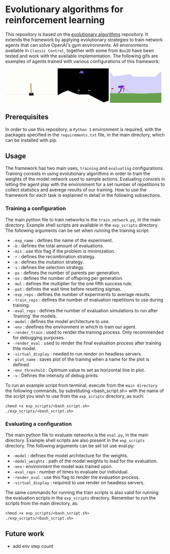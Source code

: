 # Evolutionary algorithms for reinforcement learning

This repository is based on the <a href="https://github.com/OhGreat/evolutionary_algorithms">evolutionary algorithms</a> repository. It extends the framework by applying evolutionary strategies to train network agents that can solve OpenAI's gym environments. All environments available in `Classic Control`, together with some from `Box2D` have been tested and work with the available implementation. The following gifs are examples of agents trained with various configurations of this framework:

<p float="left">
  <img src="https://github.com/OhGreat/es_for_rl_experimentation/blob/main/readme_aux/cartpole_c.gif" width="32%" />
  <img src="https://github.com/OhGreat/es_for_rl_experimentation/blob/main/readme_aux/lunar_lander_c.gif" width="32%" /> 
  <img src="https://github.com/OhGreat/es_for_rl_experimentation/blob/main/readme_aux/walker_c.gif" width="32%" />
</p>

## Prerequisites

In order to use this repository, a `Python 3` environment is required, with the packages specified in the `requirements.txt` file, in the main directory, which can be installed with pip.  

## Usage

The framework has two main uses, `training` and `evaluating` configurations. Training consists in using evolutionary algorithms in order to train the weights of the model network used to sample actions. Evaluating consists in letting the agent play with the environment for a set number of repetitions to collect statistics and averege results of our training.  How to use the framework for each task is explained in detail in the following subsections.

### Training a configuration

The main python file to train networks is the `train_network.py`, in the main directory. Example shell scripts are available in the `exp_scripts` directory. The following arguments can be set when running the training script: 
- `-exp_name` : defines the name of the experiment.
- `-b` : defines the total amount of evaluations.
- `-min` : use this flag if the problem is minimization.
- `-r` : defines the recombination strategy.
- `-m` : defines the mutation strategy.
- `-s` : defines the selection strategy.
- `-ps` : defines the number of parents per generation.
- `-os` : defines the number of offspring per generation.
- `-mul` : defines the multiplier for the one fifth success rule.
- `-pat` : defines the wait time before resetting sigmas.
- `-exp_reps` : defines the number of experiments to average results.
- `-train_reps` : defines the number of evaluation repetitions to use during training.
- `-eval_reps` : defines the number of evaluation simulations to run after 'training' the models.
- `-model` : defines the model architecture to use.
- `-env` : deefines the environment in which to train our agent.
- `-render_train` : used to render the training process. Only recommended for debugging purposes.
- `-render_eval` : used to render the final evaluation process after training thte model.
- `-virtual_display` : needed to run render on headless servers.
- `-plot_name` : saves plot of the training when a name for the plot is defined.
- `-env_threshold` : Optimum value to set as horizontal line in plot.
- `-v` : Defines the intensity of debug prints.

To run an example script from terminal, execute from the `main directory` the following commands, by substituting <bash_script.sh> with the name of the script you wish to use from the `exp_scripts` directory, as such: 
```
chmod +x exp_scripts/<bash_script.sh>
./exp_scripts/<bash_script.sh>
```

### Evaluating a configuration

The main python file to evaluate networks is the `eval.py`, in the main directory. Example shell scripts are also present in the `exp_scripts` directory. The following arguments can be set tot use eval.py:

- `-model` : defines the model architecture for the weights.
- `-model_weights` : path of the model weights to load for the evaluation.
- `-env` : environment the model was trained upon.
- `-eval_reps` : number of times to evaluate our individual.
- `-render_eval` : use this flag to render the evaluation process.
- `-virtual_display` : required to use render on headless servers.

The same commands for running the train scripts is also valid for running the evaluation scripts in the `exp_scripts` directory. Remember to run the scripts from the main directory, as:
```
chmod +x exp_scripts/<bash_script.sh>
./exp_scripts/<bash_script.sh>
```

## Future work

- add env step count
